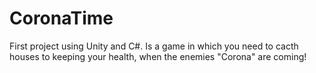 # CoronaTime

First project using Unity and C#.
Is a game in which you need to cacth houses to keeping your health, when the enemies "Corona" are coming!
